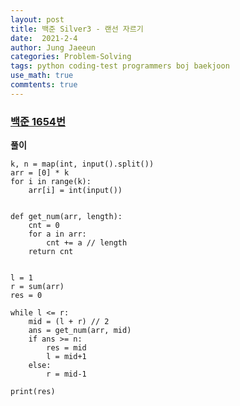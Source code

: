 ```yaml
---
layout: post
title: 백준 Silver3 - 랜선 자르기
date:  2021-2-4
author: Jung Jaeeun
categories: Problem-Solving
tags: python coding-test programmers boj baekjoon
use_math: true
commtents: true
---
```


### [백준 1654번](https://www.acmicpc.net/problem/1654)

**풀이**

```python3
k, n = map(int, input().split())
arr = [0] * k
for i in range(k):
    arr[i] = int(input())


def get_num(arr, length):
    cnt = 0
    for a in arr:
        cnt += a // length
    return cnt


l = 1
r = sum(arr)
res = 0

while l <= r:
    mid = (l + r) // 2
    ans = get_num(arr, mid)
    if ans >= n:
        res = mid
        l = mid+1
    else:
        r = mid-1

print(res)
```